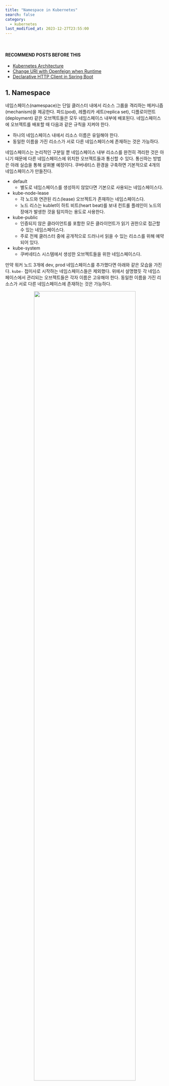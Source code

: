 ```yaml
---
title: "Namespace in Kubernetes"
search: false
category:
  - kubernetes
last_modified_at: 2023-12-27T23:55:00
---
```


<br/>

#### RECOMMEND POSTS BEFORE THIS

- [Kubernetes Architecture][kubernetes-architecture-link]
- [Change URI with Openfeign when Runtime][dynamic-uri-using-openfeign-link]
- [Declarative HTTP Client in Spring Boot][declarative-http-client-in-spring-boot-link]

## 1. Namespace

네임스페이스(namespace)는 단일 클러스터 내에서 리소스 그룹을 격리하는 메커니즘(mechanism)을 제공한다. 파드(pod), 레플리카 세트(replica set), 디플로이먼트(deployment) 같은 오브젝트들은 모두 네임스페이스 내부에 배포된다. 네임스페이스에 오브젝트를 배포할 때 다음과 같은 규칙을 지켜야 한다.

- 하나의 네임스페이스 내에서 리소스 이름은 유일해야 한다.
- 동일한 이름을 가진 리소스가 서로 다른 네임스페이스에 존재하는 것은 가능하다.

네임스페이스는 논리적인 구분일 뿐 네임스페이스 내부 리소스를 완전히 격리한 것은 아니기 때문에 다른 네임스페이스에 위치한 오브젝트들과 통신할 수 있다. 통신하는 방법은 아래 실습을 통해 살펴볼 예정이다. 쿠버네티스 환경을 구축하면 기본적으로 4개의 네임스페이스가 만들진다.

- default
  - 별도로 네임스페이스를 생성하지 않았다면 기본으로 사용되는 네임스페이스다.
- kube-node-lease
  - 각 노드와 연관된 리스(lease) 오브젝트가 존재하는 네임스페이스다.
  - 노드 리스는 kublet이 하트 비트(heart beat)를 보내 컨트롤 플레인이 노드의 장애가 발생한 것을 탐지하는 용도로 사용한다.
- kube-public
  - 인증되지 않은 클라이언트를 포함한 모든 클라이언트가 읽기 권한으로 접근할 수 있는 네임스페이스다.
  - 주로 전체 클러스터 중에 공개적으로 드러나서 읽을 수 있는 리소스를 위해 예약되어 있다.
- kube-system
  - 쿠버네티스 시스템에서 생성한 오브젝트들을 위한 네임스페이스다.

만약 워커 노드 3개에 dev, prod 네임스페이스를 추가했다면 아래와 같은 모습을 가진다. `kube-` 접미사로 시작하는 네임스페이스들은 제외했다. 위에서 설명했듯 각 네임스페이스에서 관리되는 오브젝트들은 각자 이름은 고유해야 한다. 동일한 이름을 가진 리소스가 서로 다른 네임스페이스에 존재하는 것은 가능하다. 

<p align="center">
  <img src="/images/namespace-in-kubernetes-01.png" width="80%" class="image__border">
</p>

### 1.1. Objects in Namespace

모든 리소스가 네임스페이스에 포함되진 않는다. 파드, 서비스, 디플로이먼트, 레플리카 세트, 레플리케이션 컨트롤러(replication controller) 같은 대부분의 리소스들은 네임스페이스에 포함된다. 노드(node)나 퍼시스턴트 볼륨(persistent volume) 같은 저수준 리소스는 어느 네임스페이스에도 속하지 않는다. 필연적으로 네임스페이스에 속하지 않는 리소스들은 네임스페이스 기반 스코핑이 불가능하다. 다음 명령어를 통해 어떤 타입의 오브젝트들이 네임스페이스에 포함되는지 아닌지 판단할 수 있다.

```
# 네임스페이스에 속하는 리소스
kubectl api-resources --namespaced=true

bindings                                 v1                             true         Binding
configmaps                  cm           v1                             true         ConfigMap
endpoints                   ep           v1                             true         Endpoints
events                      ev           v1                             true         Event
limitranges                 limits       v1                             true         LimitRange
persistentvolumeclaims      pvc          v1                             true         PersistentVolumeClaim
pods                        po           v1                             true         Pod
podtemplates                             v1                             true         PodTemplate
...
```

```
# 네임스페이스에 속하지 않는 리소스
kubectl api-resources --namespaced=false

componentstatuses                 cs           v1                                     false        ComponentStatus
namespaces                        ns           v1                                     false        Namespace
nodes                             no           v1                                     false        Node
persistentvolumes                 pv           v1                                     false        PersistentVolume
mutatingwebhookconfigurations                  admissionregistration.k8s.io/v1        false        MutatingWebhookConfiguration
validatingwebhookconfigurations                admissionregistration.k8s.io/v1        false        ValidatingWebhookConfiguration
customresourcedefinitions         crd,crds     apiextensions.k8s.io/v1                false        CustomResourceDefinition
apiservices                                    apiregistration.k8s.io/v1              false        APIService
...
```

### 1.2. Benefits

공식 문서를 보면 여러 개의 네임스페이스를 사용하는 것에 대한 가이드라인을 제시한다.

> 네임스페이스는 여러 개의 팀이나, 프로젝트에 걸쳐서 많은 사용자가 있는 환경에서 사용하도록 만들어졌다. 사용자가 거의 없거나, 수 십명 정도가 되는 경우에는 네임스페이스를 전혀 고려할 필요가 없다. 네임스페이스가 제공하는 기능이 필요할 때 사용하도록 하자.

시스템을 구성할 수 있는 상황이나 환경에 따라 달라지겠지만, 오브젝트 리소스를 확실히 구분할 수 있도록 개발, 스테이지, 운영 같은 서비스 운영 환경 단위로 나눌 필요는 있어 보인다. 네임스페이스의 논리적인 수준 격리를 통해 다음과 같은 이득을 취할 수 있다. 

- 네임스페이스 단위로 RBAC(Role-Based Access Control) 정책을 적용하여 보안 정책을 강화할 수 있다. 
- 네임스페이스마다 할당된 리소스 크기를 다르게 지정하는 등 독립적인 정책 적용이 가능하다.
- 테스트 환경과 지속적인 개발이 이뤄지는 스테이징 환경을 구분할 수 있다.

## 2. Practice

네임스페이스 개념을 확인할 수 있는 실습을 해본다. 필자는 관리자보단 개발자로서 쿠버네티스를 사용하기 때문에 애플리케이션 통신 부분에 초점이 맞춰진 실습이다. 다음과 같은 내용들을 확인한다.

- 네임스페이스를 만들기
- 리소스 쿼터(resource quota)를 통해 네임스페이스 리소스 제한하기
- 네임스페이스에 파드 배포하기
- 같은 네임스페이스 내 파드 통신
- 다른 네임스페이스 간 파드 통신

도커 데스크탑(docker desktop)에서 지원하는 쿠버네티스 클러스터 환경에서 실습한다. 다음과 같은 환경을 구성한다. 

- 두 개의 네임스페이스 생성한다.
  - foo-ns, bar-ns
- foo-ns 네임스페이스는 리소스 쿼터를 통해 자원 제한이 걸려있다. 
- foo-ns 네임스페이스에 배포된 파드와 서비스는 다음과 같다.
  - foo-pod, foo-service
  - qux-pod, qux-service
- bar-ns 네임스페이스에 배포된 파드와 서비스는 다음과 같다.
  - foo-pod, foo-service
- foo-ns 네임스페이스에 배포된 foo-pod 파드를 통해 클러스터 내부 다른 파드들과 통신을 수행한다.

<p align="center">
  <img src="/images/namespace-in-kubernetes-02.png" width="100%" class="image__border">
</p>

### 2.1. Spring Application

먼저 실습을 위한 컨테어너 이미지를 하나 생성한다. 배포될 모든 파드들은 이 단계에서 만들어지는 컨테이너 이미지를 사용한다. 전체 코드 중 중요한 부분만 살펴본다. 전체 코드를 보고 싶다면 글 아래 코드 저장소를 확인하길 바란다. 

#### 2.1.1. application.yml

SERVICE_NAME 환경 변수를 통해 서비스 이름을 주입 받는다. 환경 변수는 파드 스펙이 정의된 yml 파일을 설정된다. 기본 값은 `action-in-blog`이다.

```yml
service:
  name: ${SERVICE_NAME:action-in-blog}
```

#### 2.1.2. CommunicationController Class

API 엔드-포인트(end-point)가 정의된 컨트롤러이다. 다음과 같은 요청을 처리한다.

- [GET] /service-name
  - 자신의 서비스 이름을 반환한다.
- [GET] /external/{serviceName}
  - 경로 변수인 `serviceName`은 쿠버네티스 환경에서 파드 간 통신을 위해 사용하는 서비스 오브젝트 이름을 의미한다.
  - 다른 서비스 오브젝트를 통해 다른 파드로부터 서비스 이름을 응답 받아 반환한다.

```java
package action.in.blog.controller;

import action.in.blog.proxy.ExternalServiceClient;
import org.slf4j.Logger;
import org.slf4j.LoggerFactory;
import org.springframework.beans.factory.annotation.Value;
import org.springframework.web.bind.annotation.GetMapping;
import org.springframework.web.bind.annotation.PathVariable;
import org.springframework.web.bind.annotation.RestController;
import org.springframework.web.util.DefaultUriBuilderFactory;

@RestController
public class CommunicationController {

    private final static Logger logger = LoggerFactory.getLogger(CommunicationController.class);

    private final ExternalServiceClient externalServiceClient;

    @Value("${service.name}")
    private String serviceName;

    public CommunicationController(ExternalServiceClient externalServiceClient) {
        this.externalServiceClient = externalServiceClient;
    }

    @GetMapping("/service-name")
    public String serviceName() {
        return serviceName;
    }

    @GetMapping("/external/{serviceName}")
    public String externalServiceName(@PathVariable String serviceName) {
        logger.info("by pass to {}", serviceName);
        return externalServiceClient.getServiceName(new DefaultUriBuilderFactory(serviceName));
    }
}
```

#### 2.1.3. ExternalServiceClient Class

명시적인(declarative) HTTP 클라이언트를 통해 통신한다. 스프링 부트 3.X 버전부터 사용할 수 있다. 상세한 사용법은 [Declarative HTTP Client in Spring Boot][declarative-http-client-in-spring-boot-link] 글을 참조하길 바란다. 

HTTP 클라이언트는 페인 클라이언트(feign client)처럼 동적 URL 할당이 가능하다. 동적 URL 할당에 대한 개념을 알고 싶다면 [Change URI with Openfeign when Runtime][dynamic-uri-using-openfeign-link] 글을 참고하길 바란다. 간단히 설명하면 메소드 첫 번째 파라미터가 URI 객체일 경우 해당 호스트에게 API 요청을 보낸다. 메소드 위에 @GetExchange 애너테이션에 명시된 /service-name 경로로 GET 요청을 수행한다. 

```java
package action.in.blog.proxy;

import org.springframework.web.service.annotation.GetExchange;
import org.springframework.web.util.UriBuilderFactory;

public interface ExternalServiceClient {

    @GetExchange("/service-name")
    String getServiceName(UriBuilderFactory uriBuilderFactory);
}
```

#### 2.1.4. Build and Push Docker Image

쿠버네티스가 파드를 만들 때 사용할 수 있도록 도커 이미지를 생성한다. 도커 파일 내용은 다음과 같다.

```dockerfile
# STAGE 1
FROM gradle:jdk17 as builder

WORKDIR /build

COPY build.gradle settings.gradle /build/

RUN gradle build -x test --parallel --continue > /dev/null 2>&1 || true

COPY . /build

RUN gradle build -x test --parallel

# STAGE 2
FROM eclipse-temurin:17-jammy

WORKDIR /app

COPY --from=builder /build/build/libs/*-SNAPSHOT.jar ./app.jar

EXPOSE 8080

ENTRYPOINT ["java", "-jar", "app.jar"]
```

opop3966/ns-poc 태그 이름을 가진 도커 이미지를 빌드한다. 

```
$ docker build -t opop3966/ns-poc .
```

빌드가 완료되면 원격 저장소에 배포한다.

```
$ docker push opop3966/ns-poc:latest
```

### 2.2. Create Namespace

아래 yml 파일을 사용해 쿠버네티스 네임스페이스를 생성한다.

- foo-ns
  - 리소스 쿼터를 통해 네임스페이스의 리소스를 제한한다.
  - 파드 개수 최대 5개
  - 요청, 최대 CPU 4
  - 요청, 최대 메모리 4Gi
- bar-ns
  - 별도 리소스 제약이 없다.

```yml
apiVersion: v1
kind: Namespace
metadata:
  name: foo-ns
---
apiVersion: v1
kind: Namespace
metadata:
  name: bar-ns
---
apiVersion: v1
kind: ResourceQuota
metadata:
  name: compute-quota-foo
  namespace: foo-ns
spec:
  hard:
    pods: "5"
    requests.cpu: "4"
    requests.memory: 4Gi
    limits.cpu: "4"
    limits.memory: 4Gi
```

명령어를 통해 네임스페이스를 생성한다.

```
$ kubectl create -f ns-defintion.yml         

namespace/foo-ns created
namespace/bar-ns created
```

생성된 네임스페이스를 확인한다.

```
$ kubectl get ns                    

NAME              STATUS   AGE
bar-ns            Active   32s
default           Active   9d
foo-ns            Active   33s
kube-node-lease   Active   9d
kube-public       Active   9d
kube-system       Active   9d
```

각 네임스페이스 상세 내용을 살펴본다. 먼저 foo-ns 네임스페이스 정보이다. 

- 리소스 쿼터 정보를 확인할 수 있다.

```
$ kubectl describe ns foo-ns

Name:         foo-ns
Labels:       kubernetes.io/metadata.name=foo-ns
Annotations:  <none>
Status:       Active

Resource Quotas
  Name:            compute-quota-foo
  Resource         Used  Hard
  --------         ---   ---
  limits.cpu       0     4
  limits.memory    0     4Gi
  pods             0     5
  requests.cpu     0     4
  requests.memory  0     4Gi

No LimitRange resource.
```

다음 bar-ns 네임스페이스 정보를 살펴본다. 

- 리소스 쿼터 정보를 확인할 수 없다.

```
$ kubectl describe ns bar-ns

Name:         bar-ns
Labels:       kubernetes.io/metadata.name=bar-ns
Annotations:  <none>
Status:       Active

No resource quota.

No LimitRange resource.
```

네임스페이스의 리소스 쿼터 정보를 확인하고 싶으면 다음 명령어를 사용한다.

```
$ kubectl get quota --namespace=foo-ns

NAME                AGE     REQUEST                                                LIMIT
compute-quota-foo   9m36s   pods: 0/5, requests.cpu: 0/4, requests.memory: 0/4Gi   limits.cpu: 0/4, limits.memory: 0/4Gi
```

### 2.3. Deploy Pods and Services

각 네임스페이스에 파드와 서비스를 배포한다. 파드를 배포할 때 사용하는 컨테이너 이미지는 이전 단계에서 생성한 `opop3966/ns-poc`을 사용한다.

#### 2.3.1. Foo Pod in foo-ns Namespace

foo-ns 네임스페이스에 배포할 파드, 서비스 정보는 다음과 같다. 

- 파드 정보
  - 이름 - foo-pod
  - 배포 네임스페이스 - foo-ns
  - 컨테이너 이름 - foo-container
  - 애플리케이션 서비스 이름 - foo-pod-in-foo-ns
- 서비스 정보
  - 이름 - foo-service
  - 배포 네임스페이스 - foo-ns
  - 서비스 포트 - 80
  - 파드 애플리케이션 컨테이너 포트 - 8080
  - 서비스 타입 - NodePort

```yml
apiVersion: v1
kind: Pod
metadata:
  name: foo-pod
  namespace: foo-ns
  labels:
    app: foo-app
spec:
  containers:
    - name: foo-container
      image: opop3966/ns-poc
      env:
        - name: SERVICE_NAME
          value: foo-pod-in-foo-ns
      resources:
        requests:
          memory: 2Gi
          cpu: "2"
        limits:
          memory: 2Gi
          cpu: "2"
---
apiVersion: v1
kind: Service
metadata:
  name: foo-service
  namespace: foo-ns
spec:
  ports:
    - port: 80
      targetPort: 8080
  selector:
    app: foo-app
  type: NodePort
```

foo-pod 파드는 클러스터 외부에서 호출할 수 있어야 하므로 NodePort 타입으로 지정한다. 

파드 스펙에 리소스 제약이 정의된 것을 볼 수 있다. foo-ns 네임스페이스는 리소스 제한이 설정되어 있기 때문에 내부에 배포될 파드들도 리소스 요청 정보가 필요하다. 리소스 요청 정보가 없는 경우 다음과 같은 에러 메세지를 볼 수 있다. 

```
Error from server (Forbidden): error when creating "pod-foo-definition.yml": pods "foo-pod" is forbidden: failed quota: compute-quota-foo: must specify limits.cpu for: foo-pod; limits.memory for: foo-pod; requests.cpu for: foo-pod; requests.memory for: foo-pod
```

명령어를 통해 파드와 서비스를 배포한다. 

```
$ kubectl create -f pod-foo-definition.yml

pod/foo-pod created
service/foo-service created
```

명령어를 통해 생성된 파드와 서비스 정보를 확인한다.

```
$ kubectl get pods --namespace=foo-ns

NAME      READY   STATUS    RESTARTS   AGE
foo-pod   1/1     Running   0          54s
```

```
$ kubectl get svc --namespace=foo-ns

NAME          TYPE       CLUSTER-IP     EXTERNAL-IP   PORT(S)          AGE
foo-service   NodePort   10.106.98.76   <none>        8080:30496/TCP   61s
```

배포가 정상적으로 완료됬는지 cURL 명령어를 통해 확인한다.

- [GET] /service-name 요청
  - 파드 정의 파일에 설정한 환경 변수 값을 응답으로 받는다.

```
$ curl localhost:30496/service-name

foo-pod-in-foo-ns                                                                                                  
```

#### 2.3.2. Qux Pod in foo-ns Namespace

환경 변수 값과 서비스 타입이 다른 것을 제외하면 foo-pod 파드, foo-service 서비스와 큰 차이는 없다. yml 파일은 다음과 같다.

- 파드 정보
  - 이름 - qux-pod
  - 배포 네임스페이스 - foo-ns
  - 컨테이너 이름 - qux-container
  - 애플리케이션 서비스 이름 - qux-pod-in-foo-ns
- 서비스 정보
  - 이름 - qux-service
  - 배포 네임스페이스 - foo-ns
  - 서비스 포트 - 80
  - 파드 애플리케이션 컨테이너 포트 - 8080
  - 서비스 타입 - ClusterIP

```yml 
apiVersion: v1
kind: Pod
metadata:
  name: qux-pod
  namespace: foo-ns
  labels:
    app: qux-app
spec:
  containers:
    - name: qux-container
      image: opop3966/ns-poc
      env:
        - name: SERVICE_NAME
          value: qux-pod-in-foo-ns
      resources:
        requests:
          memory: 2Gi
          cpu: "2"
        limits:
          memory: 2Gi
          cpu: "2"
---
apiVersion: v1
kind: Service
metadata:
  name: qux-service
  namespace: foo-ns
spec:
  ports:
    - port: 80
      targetPort: 8080
  selector:
    app: qux-app
```

qux-pod 파드에 /service-name 경로로 GET 요청을 보내면 `qux-pod-in-foo-ns` 값을 응답 받을 것이다. 서비스는 클러스터 외부와 통신할 필요가 없기 때문에 클러스터IP(ClusterIP) 타입을 사용한다. 

아래 명령어를 통해 파드와 서비스를 배포한다. 

```
$ kubectl create -f pod-qux-definition.yml 

pod/qux-pod created
service/qux-service created
```

아래 명령어를 통해 생성된 파드와 서비스 정보를 확인할 수 있다.

```
$ kubectl get pods --namespace=foo-ns

NAME      READY   STATUS    RESTARTS   AGE
foo-pod   1/1     Running   0          10m
qux-pod   1/1     Running   0          17s
```

```
$ kubectl get svc --namespace=foo-ns

NAME          TYPE        CLUSTER-IP       EXTERNAL-IP   PORT(S)          AGE
foo-service   NodePort    10.106.98.76     <none>        8080:30496/TCP   10m
qux-service   ClusterIP   10.109.107.240   <none>        80/TCP           21s
```

foo-pod, qux-pod 파드 사이의 통신 테스트는 bar-ns 네임스페이스에 남은 파드를 마저 배포한 이후 진행한다.

#### 2.3.3. Foo Pod in bar-ns Namespace

bar-ns 네임스페이스에 foo-pod 파드를 배포한다. 동일한 네임스페이스가 아니므로 동일한 이름을 가진 파드를 배포할 수 있다. bar-ns 네임스페이스는 리소스 제약이 없으므로 파드를 정의할 때 리소스 요청 정보를 작성할 필요가 없다. 환경 변수와 네임스페이스가 바뀐 것을 제외하면 크게 다르지 않다. 서비스도 외부와 직접 통신하지 않기 때문에 클러스터IP 타입을 사용한다. 파드, 서비스 정보는 다음과 같다.

- 파드 정보
  - 이름 - foo-pod
  - 배포 네임스페이스 - bar-ns
  - 컨테이너 이름 - foo-container
  - 애플리케이션 서비스 이름 - foo-pod-in-bar-ns
- 서비스 정보
  - 이름 - foo-service
  - 배포 네임스페이스 - bar-ns
  - 서비스 포트 - 80
  - 파드 애플리케이션 컨테이너 포트 - 8080
  - 서비스 타입 - ClusterIP

```yml
apiVersion: v1
kind: Pod
metadata:
  name: foo-pod
  namespace: bar-ns
  labels:
    app: foo-app
spec:
  containers:
    - name: foo-container
      image: opop3966/ns-poc
      env:
        - name: SERVICE_NAME
          value: foo-pod-in-bar-ns
---
apiVersion: v1
kind: Service
metadata:
  name: foo-service
  namespace: bar-ns
spec:
  ports:
    - port: 80
      targetPort: 8080
  selector:
    app: foo-app
```

마찬가지로 명령어를 통해 배포한다.

```
$ kubectl create -f pod-foobar-definition.yml 

pod/foo-pod created
service/foo-service created
```

명령어를 통해 생성된 파드와 서비스 정보를 확인할 수 있다.

```
$ kubectl get pods --namespace=bar-ns    

NAME      READY   STATUS    RESTARTS   AGE
foo-pod   1/1     Running   0          64s
```

```
$ kubectl get svc --namespace=bar-ns

NAME          TYPE        CLUSTER-IP     EXTERNAL-IP   PORT(S)   AGE
foo-service   ClusterIP   10.105.15.27   <none>        80/TCP    69s
```

## 3. Practice

foo-ns 네임스페이스에 배포된 foo-pod 파드를 통해 다른 서비스들과 통신해본다. 애플리케이션 코드를 보면 알 수 있듯이 `/external/{serviceName}` 경로로 GET 요청을 보내면 `{serviceName}/server-name` 경로로 요청을 포워딩(forwarding)한다. cURL 명령어를 통해 foo-pod 파드와 동일한 네임스페이스에 배포된 qux-pod 파드 사이의 통신을 테스트한다. 

- qux-pod 파드를 생성할 때 주입한 환경 변수 값을 응답으로 받는다.

```
$ curl localhost:30496/external/qux-service

qux-pod-in-foo-ns
```

다른 네임스페이스에 배포된 foo-pod 파드와 통신한다. 다른 네임스페이스에 위치한 서비스와 통신할 때 주소는 전혀 다르다. 먼저 결과를 확인하고 관련된 내용을 살펴보자.

- foo-pod 파드를 생성할 때 주입한 환경 변수 값을 응답으로 받는다. 

```
$ curl localhost:30496/external/foo-service.bar-ns.svc.cluster.local

foo-pod-in-bar-ns
```

같은 네임스페이스에 배포된 서비스는 이름만으로 통신할 수 있다. 쿠버네티스는 클러스터 내부에서 사용할 수 있는 DNS(domain name system)이 존재하기 때문에 이름만으로 통신이 가능하다. 서비스를 생성하면 해당 DNS 엔트리(entry)가 생성된다. 엔트리는 다음과 같은 형식을 가진다.

```
<서비스-이름>.<네임스페이스-이름>.svc.cluster.local
```

`<서비스-이름>`만으로 통신하는 경우 같은 네임스페이스 내에 국한된 서비스로 연결시킨다. 네임스페이스를 넘어 통신하기 위해선 전체 주소 도메인 이름(Full Qualified Domain Name, FQDN)을 사용해야 한다. foo-ns 네임스페이스의 foo-pod 파드가 bar-ns 네임스페이스의 foo-pod 파드와 통신하기 위해 foo-service 서비스의 이름을 `foo-service.bar-ns.svc.cluster.local`으로 사용한 이유다. 

#### TEST CODE REPOSITORY

- <https://github.com/Junhyunny/blog-in-action/tree/master/2023-12-27-namespace-in-kubernetes>

#### REFERENCE

- <https://www.udemy.com/course/certified-kubernetes-application-developer/>
- <https://kubernetes.io/ko/docs/concepts/overview/working-with-objects/namespaces/>
- <https://kubernetes.io/ko/docs/tasks/administer-cluster/namespaces/>
- <https://kubernetes.io/ko/docs/concepts/policy/resource-quotas/>
- <https://kubeops.net/blog/the-importance-of-kubernetes-namespace-separation>
- <https://hw-kang.tistory.com/43>
- <https://datatracker.ietf.org/doc/html/rfc1123>

[kubernetes-architecture-link]: https://junhyunny.github.io/kubernetes/kubernetes-architecture/
[dynamic-uri-using-openfeign-link]: https://junhyunny.github.io/spring-boot/spring-cloud/junit/dynamic-uri-using-openfeign/
[declarative-http-client-in-spring-boot-link]: https://junhyunny.github.io/spring-boot/declarative-http-client-in-spring-boot/